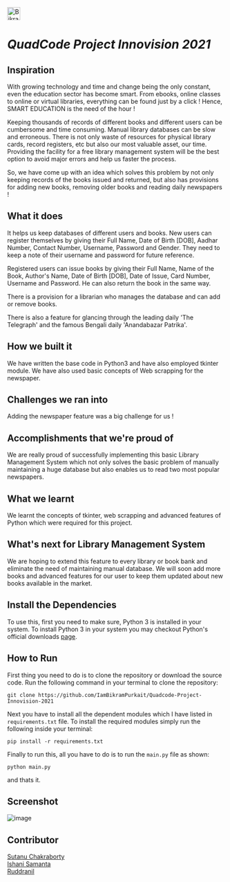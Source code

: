 <a href="https://dev.to/iambikrampurkait">
  <img src="https://d2fltix0v2e0sb.cloudfront.net/dev-badge.svg" alt="Bikram Purkait's DEV Profile" height="30" width="30">
</a>

 # ***QuadCode Project Innovision 2021***  

<h2>Inspiration </h2>
   <p> With growing technology and time and change being the only constant, even the education sector has become smart. From ebooks, online classes to online or virtual libraries, everything can be found just by a click ! Hence, SMART EDUCATION is the need of the hour !

   <p> Keeping thousands of records of different books and different users can be cumbersome and time consuming. Manual library databases can be slow and erroneous. There is not only waste of resources for physical library cards, record registers, etc but also our most valuable asset, our time. Providing the facility for a free library management system will be the best option to avoid major errors and help us faster the process. </p>

<p>So, we have come up with an idea which solves this problem by not only keeping records of the books issued and returned, but also has provisions  for adding new books, removing older books and reading daily newspapers ! </p>

<h2> What it does</h2>
   <p> It helps us keep databases of different users and books. New users can register themselves by giving their Full Name, Date of Birth [DOB], Aadhar Number, Contact Number, Username, Password and Gender. They need to keep a note of their username and password for future reference. </p>
   <p> Registered users can issue books by giving their Full Name, Name of the Book, Author's Name, Date of Birth [DOB], Date of Issue, Card Number, Username and Password. He can also return the book in the same way. </p>
   <p> There is a provision for a librarian who manages the database and can add or remove books. </p>
   <p> There is also a feature for glancing through the leading daily 'The Telegraph' and the famous Bengali daily 'Anandabazar Patrika'. </p>

<h2>How we built it </h2>
 <p> We have written the base code in Python3 and have also employed tkinter module. We have also used basic concepts of Web scrapping for the newspaper. </p>

<h2>Challenges we ran into</h2>
<p> Adding the newspaper feature was a big challenge for us ! </p>

<h2>Accomplishments that we're proud of</h2>
<p> We are really proud of successfully implementing this basic Library Management System which not only solves the basic problem of manually maintaining a huge database but also enables us to read two most popular newspapers. </p>

<h2> What we learnt</h2>
  <p> We learnt the concepts of tkinter, web scrapping and advanced features of Python which were required for this project. </p>

<h2>What's next for Library Management System</h2>
 <p> We are hoping to extend this feature to every library or book bank and eliminate the need of maintaining manual database. We will soon add more books and advanced features for our user to keep them updated about new books available in the market.</p>


## Install the Dependencies

To use this, first you need to make sure, Python 3 is installed in your system.
To install Python 3 in your system you may checkout Python's official downloads [page](https://www.python.org/downloads/).

## How to Run

First thing you need to do is to clone the repository or download the source code. Run the following command in your terminal to clone the repository:
```
git clone https://github.com/IamBikramPurkait/Quadcode-Project-Innovision-2021
```
Next you have to install all the dependent modules which I have listed in ```requirements.txt``` file.
To install the required modules simply run the following inside your terminal: 
```
pip install -r requirements.txt
```
Finally to run  this,  all you have to do is to run the ```main.py``` file as shown:
```
python main.py
```
and thats it.

## Screenshot
![image](screenshot/sample.jpg)

















<h2>Contributor</h2>

[Sutanu Chakraborty](https://github.com/Sutanu19)</br>
[Ishani Samanta](https://github.com/ishanisamanta)</br>
[Ruddranil](https://github.com/Ruddranil16)</br>   
